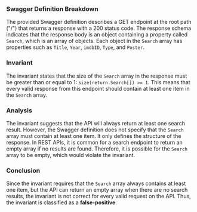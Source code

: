 ### Swagger Definition Breakdown
The provided Swagger definition describes a GET endpoint at the root path ("/") that returns a response with a 200 status code. The response schema indicates that the response body is an object containing a property called `Search`, which is an array of objects. Each object in the `Search` array has properties such as `Title`, `Year`, `imdbID`, `Type`, and `Poster`.

### Invariant
The invariant states that the size of the `Search` array in the response must be greater than or equal to 1: `size(return.Search[]) >= 1`. This means that every valid response from this endpoint should contain at least one item in the `Search` array.

### Analysis
The invariant suggests that the API will always return at least one search result. However, the Swagger definition does not specify that the `Search` array must contain at least one item. It only defines the structure of the response. In REST APIs, it is common for a search endpoint to return an empty array if no results are found. Therefore, it is possible for the `Search` array to be empty, which would violate the invariant.

### Conclusion
Since the invariant requires that the `Search` array always contains at least one item, but the API can return an empty array when there are no search results, the invariant is not correct for every valid request on the API. Thus, the invariant is classified as a **false-positive**.
